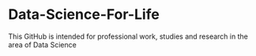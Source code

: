 # Data-Science-For-Life

This GitHub is intended for professional work, studies and research in the area of Data Science
